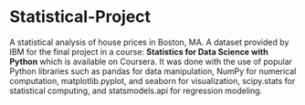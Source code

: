 # Statistical-Project
A statistical analysis of house prices in Boston, MA. A dataset provided by IBM for the final project in a course: **Statistics for Data Science with Python** which is available
on Coursera. It was done with the use of popular Python libraries such as pandas for data manipulation, NumPy for numerical computation, matplotlib.pyplot, and seaborn 
for visualization, scipy.stats for statistical computing, and statsmodels.api for regression modeling.


